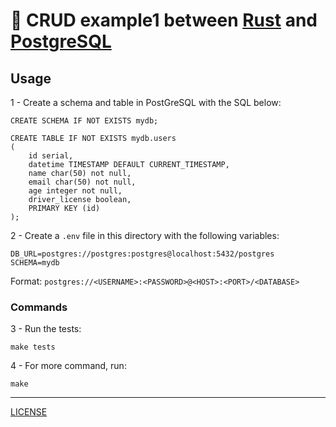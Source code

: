 # :crab: CRUD example1 between [Rust](https://www.rust-lang.org/) and [PostgreSQL](https://www.postgresql.org/)

## Usage

1 - Create a schema and table in PostGreSQL with the SQL below:

```
CREATE SCHEMA IF NOT EXISTS mydb;

CREATE TABLE IF NOT EXISTS mydb.users
(
	id serial,
	datetime TIMESTAMP DEFAULT CURRENT_TIMESTAMP,
	name char(50) not null,
	email char(50) not null,
	age integer not null,
	driver_license boolean,
	PRIMARY KEY (id)
);
```

2 - Create a `.env` file in this directory with the following variables:

```
DB_URL=postgres://postgres:postgres@localhost:5432/postgres
SCHEMA=mydb
```

Format: ```postgres://<USERNAME>:<PASSWORD>@<HOST>:<PORT>/<DATABASE>```

### Commands

3 - Run the tests:

```
make tests
````

4 - For more command, run:

```
make
````

---
[LICENSE](LICENSE)

